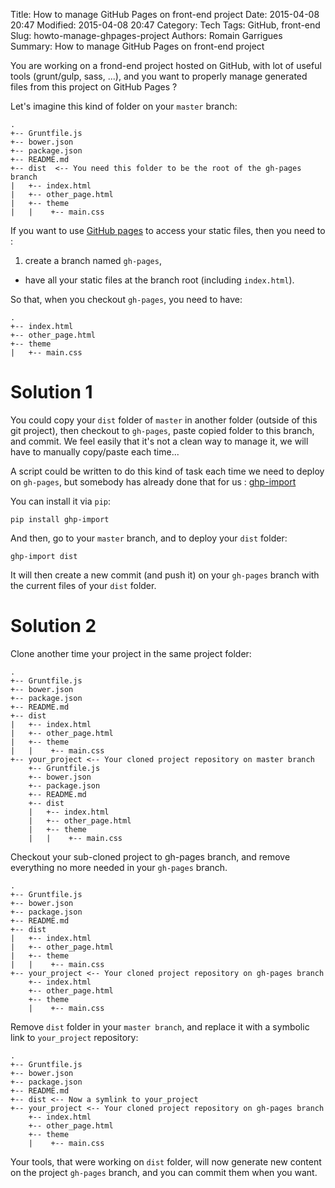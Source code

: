 Title: How to manage GitHub Pages on front-end project
Date: 2015-04-08 20:47
Modified: 2015-04-08 20:47
Category: Tech
Tags: GitHub, front-end
Slug: howto-manage-ghpages-project
Authors: Romain Garrigues
Summary: How to manage GitHub Pages on front-end project

You are working on a frond-end project hosted on GitHub, with lot of useful tools (grunt/gulp, sass, ...), and you want to properly manage generated files from this project on GitHub Pages ?

Let's imagine this kind of folder on your `master` branch:

    .
    +-- Gruntfile.js
    +-- bower.json
    +-- package.json
    +-- README.md
    +-- dist  <-- You need this folder to be the root of the gh-pages branch
    |   +-- index.html
    |   +-- other_page.html
    |   +-- theme
    |   |    +-- main.css

If you want to use [GitHub pages](https://pages.github.com/) to access your static files, then you need to :

1. create a branch named `gh-pages`,
* have all your static files at the branch root (including `index.html`).

So that, when you checkout `gh-pages`, you need to have:

    .
    +-- index.html
    +-- other_page.html
    +-- theme
    |   +-- main.css


Solution 1
==========

You could copy your `dist` folder of `master` in another folder (outside of this git project), then checkout to `gh-pages`, paste copied folder to this branch, and commit.
We feel easily that it's not a clean way to manage it, we will have to manually copy/paste each time...

A script could be written to do this kind of task each time we need to deploy on `gh-pages`, but
 somebody has already done that for us : [ghp-import](https://github.com/davisp/ghp-import)

You can install it via `pip`:

    pip install ghp-import

And then, go to your `master` branch, and to deploy your `dist` folder:

    ghp-import dist

It will then create a new commit (and push it) on your `gh-pages` branch with the current files of your `dist` folder.


Solution 2
==========

Clone another time your project in the same project folder:

    .
    +-- Gruntfile.js
    +-- bower.json
    +-- package.json
    +-- README.md
    +-- dist
    |   +-- index.html
    |   +-- other_page.html
    |   +-- theme
    |   |    +-- main.css
    +-- your_project <-- Your cloned project repository on master branch
        +-- Gruntfile.js
        +-- bower.json
        +-- package.json
        +-- README.md
        +-- dist
        |   +-- index.html
        |   +-- other_page.html
        |   +-- theme
        |   |    +-- main.css

Checkout your sub-cloned project to gh-pages branch, and remove everything no more needed in your `gh-pages` branch.

    .
    +-- Gruntfile.js
    +-- bower.json
    +-- package.json
    +-- README.md
    +-- dist
    |   +-- index.html
    |   +-- other_page.html
    |   +-- theme
    |   |    +-- main.css
    +-- your_project <-- Your cloned project repository on gh-pages branch
        +-- index.html
        +-- other_page.html
        +-- theme
        |    +-- main.css

Remove `dist` folder in your `master branch`, and replace it with a symbolic link to `your_project` repository:

    .
    +-- Gruntfile.js
    +-- bower.json
    +-- package.json
    +-- README.md
    +-- dist <-- Now a symlink to your_project
    +-- your_project <-- Your cloned project repository on gh-pages branch
        +-- index.html
        +-- other_page.html
        +-- theme
        |    +-- main.css

Your tools, that were working on `dist` folder, will now generate new content on the project `gh-pages` branch, and you can commit them when you want.
